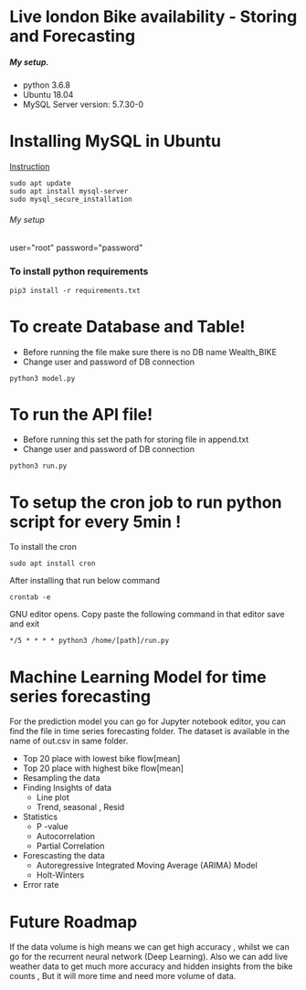 # Live london Bike availability - Storing and Forecasting
##### My setup.
  - python 3.6.8
  - Ubuntu 18.04
  - MySQL Server version: 5.7.30-0
# Installing MySQL in Ubuntu
[Instruction](https://www.digitalocean.com/community/tutorials/how-to-install-mysql-on-ubuntu-18-04)
```
sudo apt update
sudo apt install mysql-server
sudo mysql_secure_installation
```
###### My setup
user="root"
password="password"

###  To install python requirements 
```
pip3 install -r requirements.txt 
```
# To create Database and Table!

  - Before running the file make sure there is no DB name Wealth_BIKE
  - Change user and password of DB connection
 ```
 python3 model.py
 ```
 
 # To run the API file!

  - Before running this set the path for storing file in append.txt
  - Change user and password of DB connection
 ```
 python3 run.py
 ```
 # To setup the cron job to run python script for every 5min !
To install the cron
```
sudo apt install cron
```

After installing that run below command
 ```
 crontab -e
 ```
 GNU editor opens.
 Copy paste the following command in that editor save and exit
 ```
 */5 * * * * python3 /home/[path]/run.py
 ```
 # Machine Learning Model for time series forecasting
 For the prediction model you can go for Jupyter notebook editor, you can find the file in time series forecasting folder. The dataset is available in the name of out.csv in same folder.
  - Top 20 place with lowest bike flow[mean]
  - Top 20 place with highest bike flow[mean]
  - Resampling the data
  - Finding Insights of data
     - Line plot
     - Trend, seasonal , Resid
  - Statistics
    - P -value
    - Autocorrelation
    - Partial Correlation
  - Forescasting the data
    - Autoregressive Integrated Moving Average (ARIMA) Model
    - Holt-Winters
  - Error rate

# Future Roadmap

If the data volume is high means we can get high accuracy , whilst we can go for the recurrent neural network (Deep Learning). Also we can add live weather data to get much more accuracy and hidden insights from the bike counts , But it will more time and need more volume of data.   
  
 
 
 
 
 
 
 
 
 
